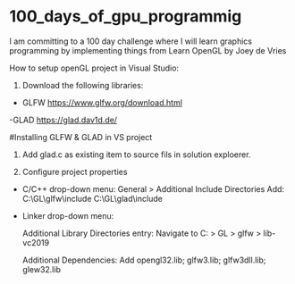 # 100_days_of_gpu_programmig
I am committing to a 100 day challenge where I will learn graphics programming by implementing things from Learn OpenGL by Joey de Vries

How to setup openGL project in Visual Studio:

1. Download the following libraries:

- GLFW
https://www.glfw.org/download.html

-GLAD
https://glad.dav1d.de/

#Installing GLFW & GLAD in VS project

1. Add glad.c as existing item to source fils in solution exploerer.

2. Configure project properties
  - C/C++ drop-down menu:
      General > Additional Include Directories
      Add:
        C:\GL\glfw\include
        C:\GL\glad\include
        
        
  - Linker drop-down menu:
      
      Additional Library Directories entry:
        Navigate to C: > GL > glfw > lib-vc2019
     
      Additional Dependencies:
      Add opengl32.lib; glfw3.lib; glfw3dll.lib; glew32.lib
